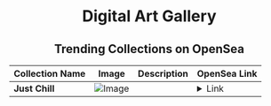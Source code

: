 <div align="center">

# Digital Art Gallery

## Trending Collections on OpenSea

| Collection Name                       | Image                                                                                     | Description                       | OpenSea Link                                                                                          |
|---------------------------------------|-------------------------------------------------------------------------------------------|-----------------------------------|--------------------------------------------------------------------------------------------------------|
| **Just Chill** | ![Image](https://i.seadn.io/s/raw/files/7ce4dd162f5166369ccc7772154ba49f.jpg?w=500&auto=format?w=200&auto=format) |  | <details><summary>Link</summary>[Just Chill](https://opensea.io/collection/just-chill-12)</details> |

</div>